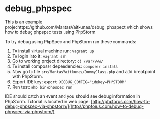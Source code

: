 debug_phpspec
=============

This is an example projechttps://github.com/MantasVaitkunas/debug_phpspect which shows how to debug phpspec tests using PhpStorm.

To try debug using PhpSpec and PhpStorm run these commands:

1. To install virtual machine run: `vagrant up`
1. To login into it: `vagrant ssh`
1. Go to working project directory: `cd /var/www/`
1. To install composer dependencies: `composer install`
1. Now go to file `src/MantasVaitkunas/DummyClass.php` and add breakpoint with PhpStorm.
1. Export IDE key: `export XDEBUG_CONFIG="idekey=PHPSTORM"`
1. Run test: `php bin/phpspec run`

IDE should catch an event and you should see debug information in PhpStorm. Tutorial is located in web page: [http://phpforus.com/how-to-debug-phpspec-via-phpstorm/](http://phpforus.com/how-to-debug-phpspec-via-phpstorm/)